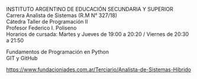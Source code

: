 INSTITUTO ARGENTINO DE EDUCACIÓN SECUNDARIA Y SUPERIOR  
Carrera Analista de Sistemas (R.M N° 327/18)  
Cátedra Taller de Programación II  
Profesor Federico I. Poliseno  
Horarios de cursada: Martes y Jueves de 19:00 a 20:20 / Viernes de 20:30 a 21:50  

Fundamentos de Programación en Python  
GIT y GitHub  

https://www.fundacioniades.com.ar/Terciario/Analista-de-Sistemas-Hibrido  
